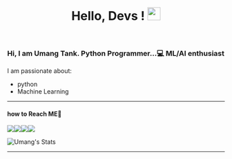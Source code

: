 <h1 align="center"> Hello, Devs ! <img src="https://raw.githubusercontent.com/MartinHeinz/MartinHeinz/master/wave.gif" width="30px"></h1> <br>
<h3> Hi,  I am Umang Tank. Python Programmer...💻   ML/AI enthusiast</h3>


I am passionate about:
- python
- Machine Learning

<hr>

<h4>how to Reach ME🤔 </h4>
<p><a href="https://www.twitter.com/UmangTank3"><img src="https://img.icons8.com/nolan/64/twitter-squared.png"/></a><a href="https://www.linkedin.com/in/umangtank"><img src="https://img.icons8.com/nolan/64/linkedin.png"/></a><a href="https://www.github.com/umangtank"><img src="https://img.icons8.com/nolan/64/github.png"/></a><a href="https://www.instagram.com/umang___tank"><img src="https://img.icons8.com/nolan/64/instagram-new.png"/></a>



![Umang's Stats](https://github-readme-stats.vercel.app/api?username=umangtank&show_icons=true&hide_border=true&theme=buefy)

<hr>










